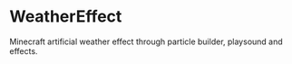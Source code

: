 # WeatherEffect
Minecraft artificial weather effect through particle builder, playsound and effects.
